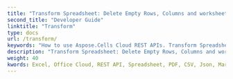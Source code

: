 ```yaml
---
title: "Transform Spreadsheet: Delete Empty Rows, Columns and worksheet"
second_title: "Developer Guide"
linktitle: "Transform"
type: docs
url: /transform/
keywords: "How to use Aspose.Cells Cloud REST APIs. Transform Spreadsheet: Delete Empty Rows, Columns and worksheet. Office Excel 2016,  Office Excel 2019,office Excel 365."
description: "Transform Spreadsheet: Delete Empty Rows, Columns and worksheet."
weight: 40
kwords: Excel, Office Cloud, REST API, Spreadsheet, PDF, CSV, Json, Markdown, Developer Guide
---
```


